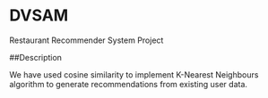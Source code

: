 # DVSAM
Restaurant Recommender System Project

##Description

We have used cosine similarity to implement K-Nearest Neighbours algorithm to generate recommendations from existing user data.

